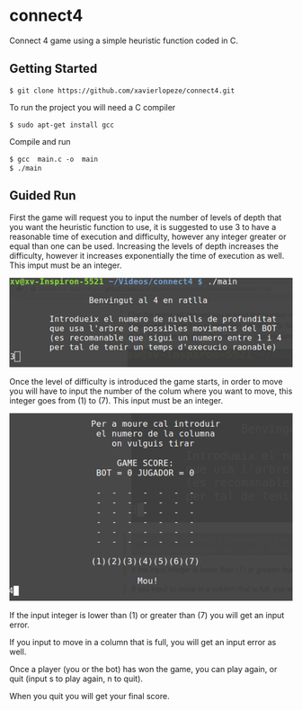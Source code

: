 # connect4
Connect 4 game using a simple heuristic function coded in C.

## Getting Started


```
$ git clone https://github.com/xavierlopeze/connect4.git
```

To run the project you will need a C compiler

```
$ sudo apt-get install gcc
```

Compile and run 
```
$ gcc  main.c -o  main
$ ./main
```
## Guided Run
First the game will request you to input the number of levels of depth that you want the heuristic function to use, it is suggested to use 3 to have a reasonable time of execution and difficulty, however any integer greater or equal than one can be used. Increasing the levels of depth increases the difficulty, however it increases exponentially the time of execution as well. 
This imput must be an integer.

![alt text](Screenshots/screenshot02.png "Description goes here")

Once the level of difficulty is introduced the game starts, in order to move you will have to input the number of the colum where you want to move, this integer goes from (1) to (7). This input must be an integer.

![alt text](Screenshots/screenshot03.png "Description goes here")

If the input integer is lower than (1) or greater than (7) you will get an input error.

If you input to move in a column that is full, you will get an input error as well.

Once a player (you or the bot) has won the game, you can play again, or quit (input s to play again, n to quit).

When you quit you will get your final score.
